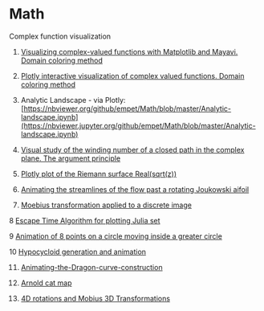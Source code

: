 Math
====
Complex function visualization


1. [Visualizing complex-valued functions with Matplotlib and Mayavi. Domain coloring method](http://nbviewer.org/url/raw.github.com/empet/Math/master/DomainColoring.ipynb)

2. [Plotly interactive visualization of complex valued functions. Domain coloring method](http://nbviewer.org/github/empet/Math/blob/master/Plotly-interactive-visualization-of-complex-valued-functions.ipynb)

3. Analytic Landscape - via Plotly: [https://nbviewer.org/github/empet/Math/blob/master/Analytic-landscape.ipynb](https://nbviewer.jupyter.org/github/empet/Math/blob/master/Analytic-landscape.ipynb)

4. [Visual study of the winding number of a closed path in the complex plane. The argument principle](http://nbviewer.org/github/empet/Math/blob/master/Winding-Number.ipynb)

5. [Plotly plot of the Riemann surface Real(sqrt(z))](http://nbviewer.org/github/empet/Math/blob/master/Riemann-Surface-sqrt-z.ipynb)

6. [Animating the streamlines of the flow past a rotating Joukowski aifoil](http://nbviewer.org/github/empet/Math/blob/master/Joukowski-airfoil-rotation-online.ipynb)

7. [Moebius transformation applied to a discrete image](http://nbviewer.org/github/empet/Math/blob/master/Moebius-transform-image.ipynb)

8 [Escape Time Algorithm for plotting Julia set](http://nbviewer.org/github/empet/Math/blob/master/Julia-set.ipynb)

9 [Animation of 8 points on a circle moving inside a greater circle](http://nbviewer.org/github/empet/Math/blob/master/fermat-circle-moving-online.ipynb)

10 [Hypocycloid generation and animation](http://nbviewer.org/github/empet/Math/blob/master/hypocycloid-online.ipynb)

11. [Animating-the-Dragon-curve-construction](https://nbviewer.jupyter.org/github/empet/Math/blob/master/Animating-the-Dragon-curve-construction.ipynb)

12. [Arnold cat map](https://nbviewer.org/github/empet/Discrete-Arnold-map/blob/master/Animating-iterations-of-the-Arnold-map-acting-on-an-image.ipynb)

13. [4D rotations and Mobius 3D Transformations](https://nbviewer.org/github/empet/4d-rotations-and-Mobius-3d-transformations)
